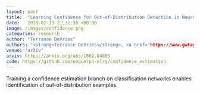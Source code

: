 ```yaml
---
layout: post
title:  "Learning Confidence for Out-of-Distribution Detection in Neural Networks"
date:   2018-02-13 21:31:36 +00:00
image: /images/confidence.png
categories: research
author: "Terrance DeVries"
authors: "<strong>Terrance DeVries</strong>, <a href="https://www.gwtaylor.ca/">Graham W. Taylor</a>"
venue: "arXiv"
arxiv: https://arxiv.org/abs/1802.04865
code: https://github.com/uoguelph-mlrg/confidence_estimation
---
```

Training a confidence estimation branch on classification networks enables identification of out-of-distribution examples.